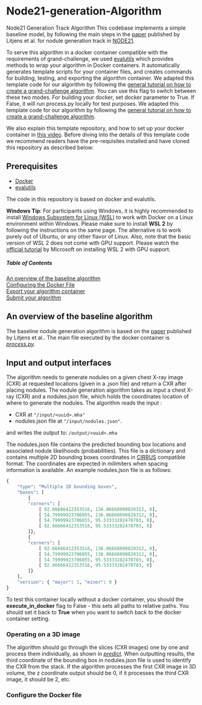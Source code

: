 # Node21-generation-Algorithm
Node21 Generation Track Algorithm
This codebase implements a simple baseline model, by following the main steps in the [paper](https://geertlitjens.nl/publication/litj-10-a/litj-10-a.pdf) published by Litjens et al. for nodule generation track in [NODE21](https://node21.grand-challenge.org/). 

To serve this algorithm in a docker container compatible with the requirements of grand-challenge, 
we used [evalutils](https://github.com/comic/evalutils) which provides methods to wrap your algorithm in Docker containers. 
It automatically generates template scripts for your container files, and creates commands for building, testing, and exporting the algorithm container.
We adapted this template code for our algorithm by following the
[general tutorial on how to create a grand-challenge algorithm](https://grand-challenge.org/blogs/create-an-algorithm/). 
You can use this flag to switch between these two modes.
For building your docker, set docker parameter to True. If False, it will run process.py locally for test purposes.
We adapted this template code for our algorithm by following the
[general tutorial on how to create a grand-challenge algorithm](https://grand-challenge.org/blogs/create-an-algorithm/). 

We also explain this template repository, and how to set up your docker container in [this video](https://www.youtube.com/watch?v=0MpWOGXT8h8).
Before diving into the details of this template code we recommend readers have the pre-requisites installed and have cloned this repository as described below:

## Prerequisites
* [Docker](https://www.docker.com/get-started)
* [evalutils](https://github.com/comic/evalutils)

The code in this repository is based on docker and evalutils.  

**Windows Tip**: For participants using Windows, it is highly recommended to 
install [Windows Subsystem for Linux (WSL)](https://docs.microsoft.com/en-us/windows/wsl/install-win10) 
to work with Docker on a Linux environment within Windows. Please make sure to install **WSL 2** by following the instructions on the same page. 
The alternative is to work purely out of Ubuntu, or any other flavor of Linux.
Also, note that the basic version of WSL 2 does not come with GPU support. 
Please watch the [official tutorial](https://www.youtube.com/watch?v=PdxXlZJiuxA) 
by Microsoft on installing WSL 2 with GPU support.


##### Table of Contents  
[An overview of the baseline algorithm](#algorithm)  
[Configuring the Docker File](#dockerfile)  
[Export your algorithm container](#export)   
[Submit your algorithm](#submit)  

<a name="algorithm"/>

## An overview of the baseline algorithm
The baseline nodule generation algorithm is based on the [paper](https://geertlitjens.nl/publication/litj-10-a/litj-10-a.pdf) published by Litjens et al.. The main file executed by the docker container is [*process.py*](https://github.com/FLOURISH123/Node21-generation-Algorithm.git). 


## Input and output interfaces
The algorithm needs to generate nodules on a given chest X-ray image (CXR) at requested locations (given in a .json file) and return a CXR after placing nodules. The nodule generation algorithm takes as input a chest X-ray (CXR) and a nodules.json file, which holds the coordinates location of where to generate the nodules. The algorithm reads the input :
* CXR at ```"/input/<uuid>.mha"```
* nodules.json file at ```"/input/nodules.json"```.

and writes the output to:
```/output/<uuid>.mha```

The nodules.json file contains the predicted bounding box locations and associated nodule likelihoods (probabilities). 
This file is a dictionary and contains multiple 2D bounding boxes coordinates 
in [CIRRUS](https://comic.github.io/grand-challenge.org/components.html#grandchallenge.components.models.InterfaceKind.interface_type_annotation) 
compatible format. The coordinates are expected in milimiters when spacing information is available. 
An example nodules.json file is as follows:

```python
{
    "type": "Multiple 2D bounding boxes",
    "boxes": [
        {
        "corners": [
            [ 92.66666412353516, 136.06668090820312, 0],
            [ 54.79999923706055, 136.06668090820312, 0],
            [ 54.79999923706055, 95.53333282470703, 0],
            [ 92.66666412353516, 95.53333282470703, 0]
        ]},
        {
        "corners": [
            [ 92.66666412353516, 136.06668090820312, 0],
            [ 54.79999923706055, 136.06668090820312, 0],
            [ 54.79999923706055, 95.53333282470703, 0],
            [ 92.66666412353516, 95.53333282470703, 0]
        ]}
    ],
    "version": { "major": 1, "minor": 0 }
}
```


To test this container locally without a docker container, you should the **execute_in_docker** flag to 
False - this sets all paths to relative paths. You should set it back to **True** when you want to switch back to the docker container setting.

### Operating on a 3D image
 The algorithm should go through the slices (CXR images) one by one and process them individually, 
as shown in [*predict*](https://github.com/FLOURISH123/Node21-generation-Algorithm.git). 
When outputting results, the third coordinate of the bounding box in nodules.json file is used to identify the CXR from the stack. 
If the algorithm processes the first CXR image in 3D volume, the z coordinate output should be 0, if it processes the third CXR image, it should be 2, etc. 

<a name="dockerfile"/>

### Configure the Docker file

<a name="export"/>
